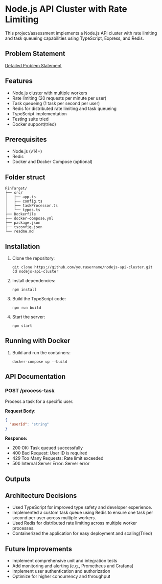 # Node.js API Cluster with Rate Limiting

This project/assessment implements a Node.js API cluster with rate limiting and task queueing capabilities using TypeScript, Express, and Redis.

## Problem Statement
[Detailed Problem Statement](https://drive.google.com/file/d/120l2XdptGb1AARiMFcsQKk7LLdyLe19z/view?usp=drive_link)

## Features

- Node.js cluster with multiple workers
- Rate limiting (20 requests per minute per user)
- Task queueing (1 task per second per user)
- Redis for distributed rate limiting and task queueing
- TypeScript implementation
- Testing suite tried
- Docker support(tried)

## Prerequisites

- Node.js (v14+)
- Redis
- Docker and Docker Compose (optional)


## Folder struct
```
FinTarget/
├── src/
│   ├── app.ts
│   ├── config.ts
│   ├── taskProcessor.ts
│   └── types.ts
├── Dockerfile
├── docker-compose.yml
├── package.json
├── tsconfig.json
└── readme.md
```
## Installation

1. Clone the repository:
   ```
   git clone https://github.com/yourusername/nodejs-api-cluster.git
   cd nodejs-api-cluster
   ```

2. Install dependencies:
   ```
   npm install
   ```

3. Build the TypeScript code:
   ```
   npm run build
   ```

4. Start the server:
   ```
   npm start
   ```

## Running with Docker

1. Build and run the containers:
   ```
   docker-compose up --build
   ```

## API Documentation

### POST /process-task

Process a task for a specific user.

**Request Body:**
```json
{
  "userId": "string"
}
```

**Response:**
- 200 OK: Task queued successfully
- 400 Bad Request: User ID is required
- 429 Too Many Requests: Rate limit exceeded
- 500 Internal Server Error: Server error


## Outputs

## Architecture Decisions

- Used TypeScript for improved type safety and developer experience.
- Implemented a custom task queue using Redis to ensure one task per second per user across multiple workers.
- Used Redis for distributed rate limiting across multiple worker processes.
- Containerized the application for easy deployment and scaling(Tried)

## Future Improvements

- Implement comprehensive unit and integration tests
- Add monitoring and alerting (e.g., Prometheus and Grafana)
- Implement user authentication and authorization
- Optimize for higher concurrency and throughput

